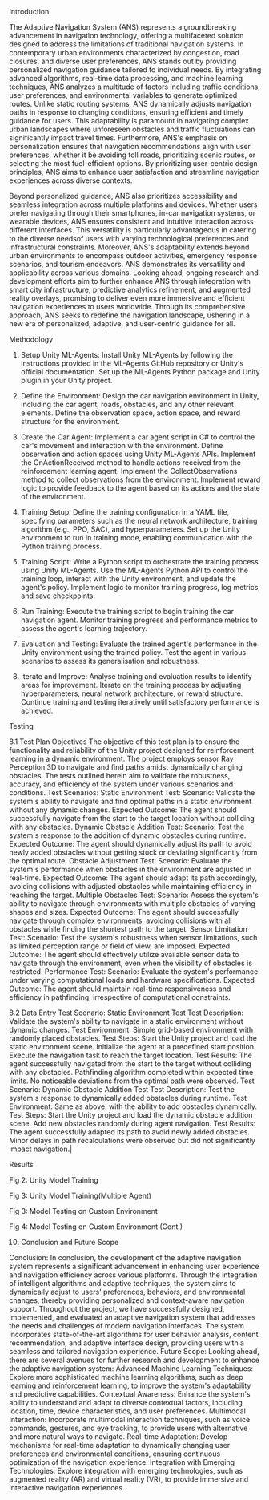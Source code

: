 Introduction

The Adaptive Navigation System (ANS) represents a groundbreaking advancement in navigation technology, offering a multifaceted solution designed to address the limitations of traditional navigation systems. In contemporary urban environments characterized by congestion, road closures, and diverse user preferences, ANS stands out by providing personalized navigation guidance tailored to individual needs. By integrating advanced algorithms, real-time data processing, and machine learning techniques, ANS analyzes a multitude of factors including traffic conditions, user preferences, and environmental variables to generate optimized routes. Unlike static routing systems, ANS dynamically adjusts navigation paths in response to changing conditions, ensuring efficient and timely guidance for users. This adaptability is paramount in navigating complex urban landscapes where unforeseen obstacles and traffic fluctuations can significantly impact travel times. Furthermore, ANS's emphasis on personalization ensures that navigation recommendations align with user preferences, whether it be avoiding toll roads, prioritizing scenic routes, or selecting the most fuel-efficient options. By prioritizing user-centric design principles, ANS aims to enhance user satisfaction and streamline navigation experiences across diverse contexts.

Beyond personalized guidance, ANS also prioritizes accessibility and seamless integration across multiple platforms and devices. Whether users prefer navigating through their smartphones, in-car navigation systems, or wearable devices, ANS ensures consistent and intuitive interaction across different interfaces. This versatility is particularly advantageous in catering to the diverse needsof users with varying technological preferences and infrastructural constraints. Moreover, ANS's adaptability extends beyond urban environments to encompass outdoor activities, emergency response scenarios, and tourism endeavors. ANS demonstrates its versatility and applicability across various domains. Looking ahead, ongoing research and development efforts aim to further enhance ANS through integration with smart city infrastructure, predictive analytics refinement, and augmented reality overlays, promising to deliver even more immersive and efficient navigation experiences to users worldwide. Through its comprehensive approach, ANS seeks to redefine the navigation landscape, ushering in a new era of personalized, adaptive, and user-centric guidance for all.


 Methodology
1. Setup Unity ML-Agents:
Install Unity ML-Agents by following the instructions provided in the ML-Agents GitHub repository or Unity's official documentation.
Set up the ML-Agents Python package and Unity plugin in your Unity project.

2. Define the Environment:
Design the car navigation environment in Unity, including the car agent, roads, obstacles, and any other relevant elements.
Define the observation space, action space, and reward structure for the environment.

3. Create the Car Agent:
Implement a car agent script in C# to control the car's movement and interaction with the environment.
Define observation and action spaces using Unity ML-Agents APIs.
Implement the OnActionReceived method to handle actions received from the reinforcement learning agent.
Implement the CollectObservations method to collect observations from the environment.
Implement reward logic to provide feedback to the agent based on its actions and the state of the environment.

4. Training Setup:
Define the training configuration in a YAML file, specifying parameters such as the neural network architecture, training algorithm (e.g., PPO, SAC), and hyperparameters.
Set up the Unity environment to run in training mode, enabling communication with the Python training process.

5. Training Script:
Write a Python script to orchestrate the training process using Unity ML-Agents.
Use the ML-Agents Python API to control the training loop, interact with the Unity environment, and update the agent's policy.
Implement logic to monitor training progress, log metrics, and save checkpoints.


6. Run Training:
Execute the training script to begin training the car navigation agent.
Monitor training progress and performance metrics to assess the agent's learning trajectory.

7. Evaluation and Testing:
Evaluate the trained agent's performance in the Unity environment using the trained policy.
Test the agent in various scenarios to assess its generalisation and robustness.

8. Iterate and Improve:
Analyse training and evaluation results to identify areas for improvement.
Iterate on the training process by adjusting hyperparameters, neural network architecture, or reward structure.
Continue training and testing iteratively until satisfactory performance is achieved.


Testing

8.1 Test Plan Objectives 
The objective of this test plan is to ensure the functionality and reliability of the Unity project designed for reinforcement learning in a dynamic environment. The project employs sensor Ray Perception 3D to navigate and find paths amidst dynamically changing obstacles. The tests outlined herein aim to validate the robustness, accuracy, and efficiency of the system under various scenarios and conditions.
Test Scenarios:
Static Environment Test:
Scenario: Validate the system's ability to navigate and find optimal paths in a static environment without any dynamic changes.
Expected Outcome: The agent should successfully navigate from the start to the target location without colliding with any obstacles.
Dynamic Obstacle Addition Test:
Scenario: Test the system's response to the addition of dynamic obstacles during runtime.
Expected Outcome: The agent should dynamically adjust its path to avoid newly added obstacles without getting stuck or deviating significantly from the optimal route.
Obstacle Adjustment Test:
Scenario: Evaluate the system's performance when obstacles in the environment are adjusted in real-time.
Expected Outcome: The agent should adapt its path accordingly, avoiding collisions with adjusted obstacles while maintaining efficiency in reaching the target.
Multiple Obstacles Test:
Scenario: Assess the system's ability to navigate through environments with multiple obstacles of varying shapes and sizes.
Expected Outcome: The agent should successfully navigate through complex environments, avoiding collisions with all obstacles while finding the shortest path to the target.
Sensor Limitation Test:
Scenario: Test the system's robustness when sensor limitations, such as limited perception range or field of view, are imposed.
Expected Outcome: The agent should effectively utilize available sensor data to navigate through the environment, even when the visibility of obstacles is restricted.
Performance Test:
Scenario: Evaluate the system's performance under varying computational loads and hardware specifications.
Expected Outcome: The agent should maintain real-time responsiveness and efficiency in pathfinding, irrespective of computational constraints.

8.2 Data Entry
Test Scenario: Static Environment Test
Test Description: Validate the system's ability to navigate in a static environment without dynamic changes.
Test Environment: Simple grid-based environment with randomly placed obstacles.
Test Steps:
Start the Unity project and load the static environment scene.
Initialize the agent at a predefined start position.
Execute the navigation task to reach the target location.
Test Results:
The agent successfully navigated from the start to the target without colliding with any obstacles.
Pathfinding algorithm completed within expected time limits.
No noticeable deviations from the optimal path were observed.
Test Scenario: Dynamic Obstacle Addition Test
Test Description: Test the system's response to dynamically added obstacles during runtime.
Test Environment: Same as above, with the ability to add obstacles dynamically.
Test Steps:
Start the Unity project and load the dynamic obstacle addition scene.
Add new obstacles randomly during agent navigation.
Test Results:
The agent successfully adapted its path to avoid newly added obstacles.
Minor delays in path recalculations were observed but did not significantly impact navigation.|


Results 


Fig 2: Unity Model Training 






Fig 3: Unity Model Training(Multiple Agent)



Fig 3: Model Testing on Custom Environment 

Fig 4: Model Testing on Custom Environment (Cont.)










10. Conclusion and Future Scope 

Conclusion:
In conclusion, the development of the adaptive navigation system represents a significant advancement in enhancing user experience and navigation efficiency across various platforms. Through the integration of intelligent algorithms and adaptive techniques, the system aims to dynamically adjust to users' preferences, behaviors, and environmental changes, thereby providing personalized and context-aware navigation support. Throughout the project, we have successfully designed, implemented, and evaluated an adaptive navigation system that addresses the needs and challenges of modern navigation interfaces. The system incorporates state-of-the-art algorithms for user behavior analysis, content recommendation, and adaptive interface design, providing users with a seamless and tailored navigation experience.
Future Scope:
Looking ahead, there are several avenues for further research and development to enhance the adaptive navigation system:
Advanced Machine Learning Techniques: Explore more sophisticated machine learning algorithms, such as deep learning and reinforcement learning, to improve the system's adaptability and predictive capabilities.
Contextual Awareness: Enhance the system's ability to understand and adapt to diverse contextual factors, including location, time, device characteristics, and user preferences.
Multimodal Interaction: Incorporate multimodal interaction techniques, such as voice commands, gestures, and eye tracking, to provide users with alternative and more natural ways to navigate.
Real-time Adaptation: Develop mechanisms for real-time adaptation to dynamically changing user preferences and environmental conditions, ensuring continuous optimization of the navigation experience.
Integration with Emerging Technologies: Explore integration with emerging technologies, such as augmented reality (AR) and virtual reality (VR), to provide immersive and interactive navigation experiences.
